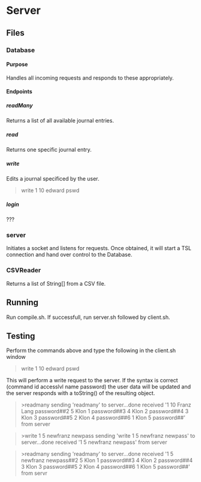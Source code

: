 # Server
## Files
### Database 
#### Purpose
Handles all incoming requests and responds to these appropriately.
#### Endpoints
##### readMany
Returns a list of all available journal entries.
##### read
Returns one specific journal entry.
##### write
Edits a journal specificed by the user.

> write 1 10 edward pswd
##### login
???
### server
Initiates a socket and listens for requests. Once obtained, it will start a TSL connection and hand over control to the Database.
### CSVReader
Returns a list of String[] from a CSV file.
## Running
Run compile.sh. If successfull, run server.sh followed by client.sh.
## Testing
Perform the commands above and type the following in the client.sh window
> write 1 10 edward pswd

This will perform a write request to the server. If the syntax is correct (command id accesslvl name password) the user data will be updated and the server responds with a toString() of the resulting object.

> \>readmany
>sending 'readmany' to server...done
>received '1 10 Franz Lang password##2 5 Klon 1 password##3 4 Klon 2 password##4 3 Klon 3 password##5 2 Klon 4 password##6 1 Klon 5 password##' from server

> \>write 1 5 newfranz newpass 
>sending 'write 1 5 newfranz newpass' to server...done
>received '1 5 newfranz newpass' from server

> \>readmany
>sending 'readmany' to server...done
>received '1 5 newfranz newpass##2 5 Klon 1 password##3 4 Klon 2 password##4 3 Klon 3 password##5 2 Klon 4 password##6 1 Klon 5 password##' from servr

